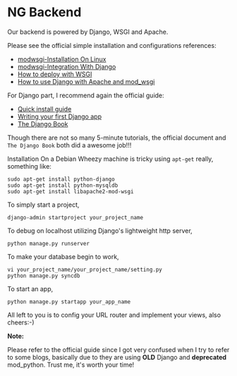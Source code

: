 NG Backend
==========

Our backend is powered by Django, WSGI and Apache.

Please see the official simple installation and configurations references:
*   [modwsgi-Installation On Linux](http://code.google.com/p/modwsgi/wiki/InstallationOnLinux#Installation_On_Linux)
*   [modwsgi-Integration With Django](http://code.google.com/p/modwsgi/wiki/IntegrationWithDjango)
*   [How to deploy with WSGI](https://docs.djangoproject.com/en/1.6/howto/deployment/wsgi/#how-to-deploy-with-wsgi)
*   [How to use Django with Apache and mod_wsgi](https://docs.djangoproject.com/en/dev/howto/deployment/wsgi/modwsgi/)

For Django part, I recommend again the official guide:
*   [Quick install guide](https://docs.djangoproject.com/en/1.4/intro/install/)
*   [Writing your first Django app](https://docs.djangoproject.com/en/1.4/intro/tutorial01/)
*   [The Django Book](http://www.djangobook.com/en/2.0/index.html)

Though there are not so many 5-minute tutorials, the official document and `The Django Book` both did a awesome job!!!

Installation On a Debian Wheezy machine is tricky using `apt-get` really, something like:

    sudo apt-get install python-django
    sudo apt-get install python-mysqldb
    sudo apt-get install libapache2-mod-wsgi

To simply start a project,

    django-admin startproject your_project_name

To debug on localhost utilizing Django's lightweight http server,
    
    python manage.py runserver

To make your database begin to work,

    vi your_project_name/your_project_name/setting.py
    python manage.py syncdb

To start an app,

    python manage.py startapp your_app_name

All left to you is to config your URL router and implement your views, also cheers:-)

**Note:**

Please refer to the official guide since I got very confused when I try to refer to some blogs, basically due to they are using **OLD** Django and **deprecated** mod_python. Trust me, it's worth your time!
